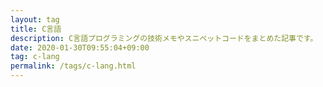 ```yaml
---
layout: tag
title: C言語
description: C言語プログラミングの技術メモやスニペットコードをまとめた記事です。
date: 2020-01-30T09:55:04+09:00
tag: c-lang
permalink: /tags/c-lang.html
---
```

